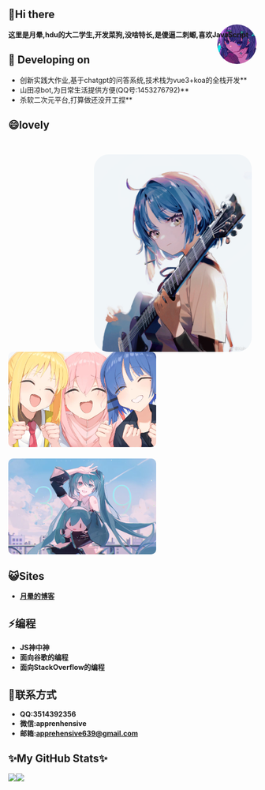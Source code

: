 ## 👋Hi there 

**这里是月晕,hdu的大二学生,开发菜狗,没啥特长,是傻逼二刺螈,喜欢JavaScript**
<img align="right" src="aveter.png" style="height:80px;border-radius:50%;margin-top:-30px;" alt="suki" title="suki"  />
## 🔭 Developing on
- 创新实践大作业,基于chatgpt的问答系统,技术栈为vue3+koa的全栈开发**  
- 山田凉bot,为日常生活提供方便(QQ号:1453276792)**  
- 杀软二次元平台,打算做还没开工捏**  

## 😄lovely
<img align="right" src="liang.jpg" style="height:400px;margin-top:30px;border-radius:30px;margin-right:10px" alt="suki" title="suki"  />
<img src="yaogun.jpg" style="width:300px;margin-top:0px;border-radius:10px;margin-right:10px" alt="suki" title="suki"  />
<img src="sukisuki.png" style="width:300px;margin-top:20px;border-radius:10px;margin-right:10px" alt="suki" title="suki"  />

## 😺Sites
- **[月晕的博客](https://blog.apprehen.space)**

## ⚡编程
- **JS神中神**  
- **面向谷歌的编程**  
- **面向StackOverflow的编程**

## 💬联系方式
- **QQ:3514392356**  
- **微信:apprenhensive**  
- **邮箱:apprehensive639@gmail.com** 

## ✨My GitHub Stats✨
<img align="" height="137px" src="https://github-readme-stats.vercel.app/api?username=apprehen&hide_title=true&hide_border=true&show_icons=true&include_all_commits=true&line_height=21&bg_color=0,EC6C6C,FFD479,FFFC79,73FA79&theme=graywhite&locale=cn" /><img align="" height="137px" src="https://github-readme-stats.vercel.app/api/top-langs/?username=apprehen&hide_title=true&hide_border=true&layout=compact&bg_color=0,73FA79,73FDFF,D783FF&theme=graywhite&locale=cn" />
